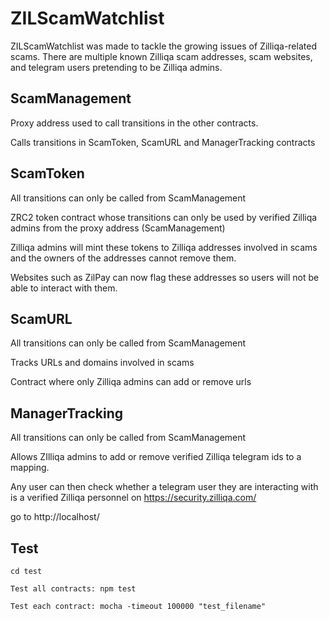 # ZILScamWatchlist

ZILScamWatchlist was made to tackle the growing issues of Zilliqa-related scams. There are multiple known Zilliqa scam addresses, scam websites, and telegram users pretending to be Zilliqa admins. 

## ScamManagement
Proxy address used to call transitions in the other contracts.

Calls transitions in ScamToken, ScamURL and ManagerTracking contracts

## ScamToken
All transitions can only be called from ScamManagement

ZRC2 token contract whose transitions can only be used by verified Zilliqa admins from the proxy address (ScamManagement) 

Zilliqa admins will mint these tokens to Zilliqa addresses involved in scams and the owners of the addresses cannot remove them. 

Websites such as ZilPay can now flag these addresses so users will not be able to interact with them. 

## ScamURL
All transitions can only be called from ScamManagement

Tracks URLs and domains involved in scams

Contract where only Zilliqa admins can add or remove urls

## ManagerTracking
All transitions can only be called from ScamManagement

Allows ZIlliqa admins to add or remove verified Zilliqa telegram ids to a mapping. 

Any user can then check whether a telegram user they are interacting with is a verified Zilliqa personnel on https://security.zilliqa.com/


go to http://localhost/

## Test

```
cd test

Test all contracts: npm test

Test each contract: mocha -timeout 100000 "test_filename" 
```
